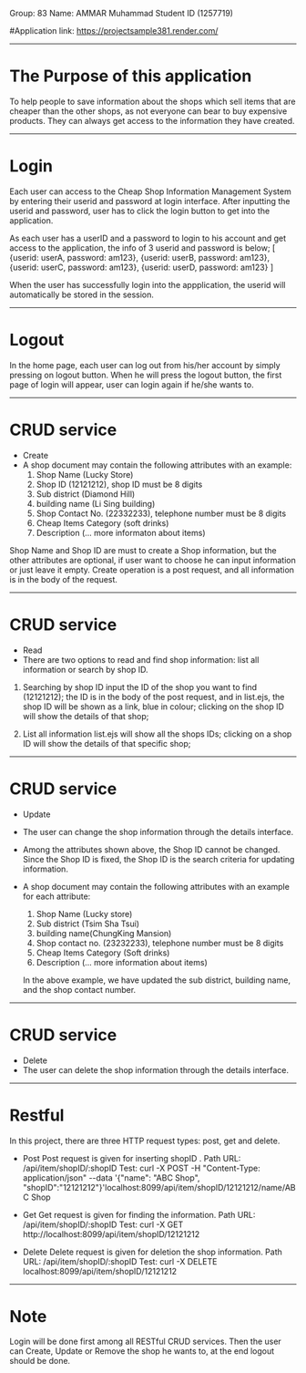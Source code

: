 Group: 83
Name: AMMAR Muhammad
Student ID (1257719)

#Application link: https://projectsample381.render.com/

*******************************************************
# The Purpose of this application 
To help people to save information about the shops which sell items that are cheaper than the other shops, as not everyone can bear to buy expensive products. They can always get access to the information they have created.

*******************************************************

# Login
Each user can access to the Cheap Shop Information Management System by entering their userid and password at login interface. After inputting the userid and password, user has to click the login button to get into the application.

As each user has a userID and a password to login to his account and get access to the application, the info of 3 userid and password is below;
[
	{userid: userA, password: am123},
	{userid: userB, password: am123},
	{userid: userC, password: am123},
	{userid: userD, password: am123}
]

When the user has successfully login into the appplication, the userid will automatically be stored in the session.

*******************************************************

# Logout
In the home page, each user can log out from his/her account by simply pressing on logout button. When he will press the logout button, the first page of login will appear, user can login again if he/she wants to.

*******************************************************
# CRUD service
- Create
- A shop document may contain the following attributes with an example: 
	1) Shop Name (Lucky Store)
	2) Shop ID (12121212), shop ID must be 8 digits
	3) Sub district (Diamond Hill)
	4) building name (Li Sing building)
	5) Shop Contact No. (22332233), telephone number must be 8 digits
	6) Cheap Items Category (soft drinks)
	7) Description (... more informaton about items)

Shop Name and Shop ID are must to create a Shop information, but the other attributes are optional, if user want to choose he can input information or just leave it empty.
Create operation is a post request, and all information is in the body of the request.

*******************************************************
# CRUD service
- Read
- There are two options to read and find shop information: list all information or search by shop ID.

1) Searching by shop ID
	input the ID of the shop you want to find (12121212);
	the ID is in the body of the post request, and in list.ejs, the shop ID will be shown as a link, blue in colour;
	clicking on the shop ID will show the details of that shop;

2) List all information
	list.ejs will show all the shops IDs;
	clicking on a shop ID will show the details of that specific shop;



*******************************************************
# CRUD service
- Update
- The user can change the shop information through the details interface.
- Among the attributes shown above, the Shop ID cannot be changed. Since the Shop ID is fixed, the Shop ID is the search criteria for updating information.

- A shop document may contain the following attributes with an example for each attribute: 
	1) Shop Name (Lucky store)
	2) Sub district (Tsim Sha Tsui)
	3) building name(ChungKing Mansion)
	4) Shop contact no. (23232233), telephone number must be 8 digits
	5) Cheap Items Category (Soft drinks)
	6) Description (... more information about items)

	In the above example, we have updated the sub district, building name, and the shop contact number.

*******************************************************
# CRUD service
- Delete
- The user can delete the shop information through the details interface.

*******************************************************
# Restful
In this project, there are three HTTP request types: post, get and delete.
- Post 
	Post request is given for inserting shopID .
	Path URL: /api/item/shopID/:shopID
	Test: curl -X POST -H "Content-Type: application/json" --data '{"name": "ABC Shop", "shopID":"12121212"}'localhost:8099/api/item/shopID/12121212/name/ABC Shop

- Get
	Get request is given for finding the information.
	Path URL: /api/item/shopID/:shopID
	Test: curl -X GET http://localhost:8099/api/item/shopID/12121212

- Delete
	Delete request is given for deletion the shop information.
	Path URL: /api/item/shopID/:shopID
	Test: curl -X DELETE localhost:8099/api/item/shopID/12121212

*******************************************************

# Note
Login will be done first among all RESTful CRUD services. Then the user can Create, Update or Remove the shop he wants to, at the end logout should be done.

